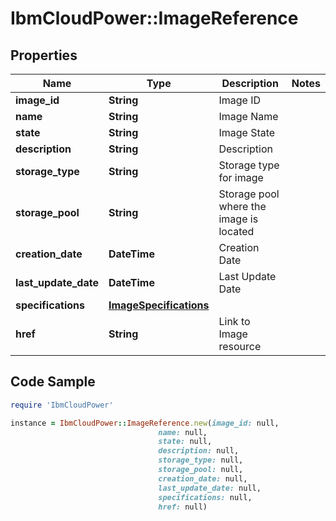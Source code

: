 # IbmCloudPower::ImageReference

## Properties

Name | Type | Description | Notes
------------ | ------------- | ------------- | -------------
**image_id** | **String** | Image ID | 
**name** | **String** | Image Name | 
**state** | **String** | Image State | 
**description** | **String** | Description | 
**storage_type** | **String** | Storage type for image | 
**storage_pool** | **String** | Storage pool where the image is located | 
**creation_date** | **DateTime** | Creation Date | 
**last_update_date** | **DateTime** | Last Update Date | 
**specifications** | [**ImageSpecifications**](ImageSpecifications.md) |  | 
**href** | **String** | Link to Image resource | 

## Code Sample

```ruby
require 'IbmCloudPower'

instance = IbmCloudPower::ImageReference.new(image_id: null,
                                 name: null,
                                 state: null,
                                 description: null,
                                 storage_type: null,
                                 storage_pool: null,
                                 creation_date: null,
                                 last_update_date: null,
                                 specifications: null,
                                 href: null)
```



